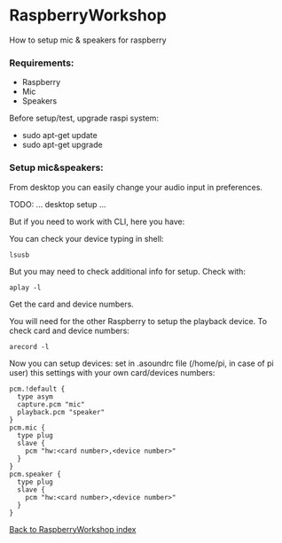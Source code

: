 # RaspberryWorkshop

How to setup mic & speakers for raspberry

### Requirements:

- Raspberry
- Mic
- Speakers

Before setup/test, upgrade raspi system:
- sudo apt-get update
- sudo apt-get upgrade

### Setup mic&speakers:

From desktop you can easily change your audio input in preferences. 

TODO: ... desktop setup ...

But if you need to work with CLI, here you have:

You can check your device typing in shell:
```
lsusb
```
But you may need to check additional info for setup. Check with:
```
aplay -l
```
Get the card and device numbers.

You will need for the other Raspberry to setup the playback device. To check card and device numbers:
```
arecord -l
```

Now you can setup devices: set in .asoundrc file (/home/pi, in case of pi user) this settings with your own card/devices numbers:

```
pcm.!default {
  type asym
  capture.pcm "mic"
  playback.pcm "speaker"
}
pcm.mic {
  type plug
  slave {
    pcm "hw:<card number>,<device number>"
  }
}
pcm.speaker {
  type plug
  slave {
    pcm "hw:<card number>,<device number>"
  }
}
```

[Back to RaspberryWorkshop index](https://github.com/DiegoMartinezGlez/RaspberryWorkshop)
